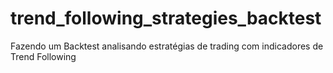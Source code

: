 # trend_following_strategies_backtest
Fazendo um Backtest analisando estratégias de trading com indicadores de Trend Following
